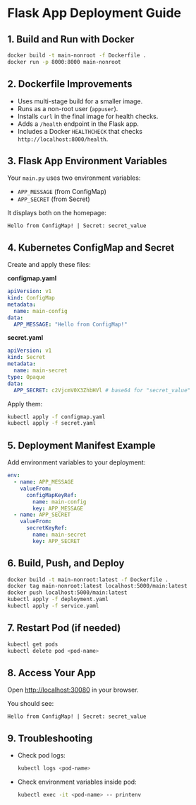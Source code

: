 # Flask App Deployment Guide

## 1. Build and Run with Docker

```sh
docker build -t main-nonroot -f Dockerfile .
docker run -p 8000:8000 main-nonroot
```

## 2. Dockerfile Improvements

- Uses multi-stage build for a smaller image.
- Runs as a non-root user (`appuser`).
- Installs `curl` in the final image for health checks.
- Adds a `/health` endpoint in the Flask app.
- Includes a Docker `HEALTHCHECK` that checks `http://localhost:8000/health`.

## 3. Flask App Environment Variables

Your `main.py` uses two environment variables:
- `APP_MESSAGE` (from ConfigMap)
- `APP_SECRET` (from Secret)

It displays both on the homepage:
```
Hello from ConfigMap! | Secret: secret_value
```

## 4. Kubernetes ConfigMap and Secret

Create and apply these files:

**configmap.yaml**
```yaml
apiVersion: v1
kind: ConfigMap
metadata:
  name: main-config
data:
  APP_MESSAGE: "Hello from ConfigMap!"
```

**secret.yaml**
```yaml
apiVersion: v1
kind: Secret
metadata:
  name: main-secret
type: Opaque
data:
  APP_SECRET: c2VjcmV0X3ZhbHVl # base64 for "secret_value"
```

Apply them:
```sh
kubectl apply -f configmap.yaml
kubectl apply -f secret.yaml
```

## 5. Deployment Manifest Example

Add environment variables to your deployment:

```yaml
env:
  - name: APP_MESSAGE
    valueFrom:
      configMapKeyRef:
        name: main-config
        key: APP_MESSAGE
  - name: APP_SECRET
    valueFrom:
      secretKeyRef:
        name: main-secret
        key: APP_SECRET
```

## 6. Build, Push, and Deploy

```sh
docker build -t main-nonroot:latest -f Dockerfile .
docker tag main-nonroot:latest localhost:5000/main:latest
docker push localhost:5000/main:latest
kubectl apply -f deployment.yaml
kubectl apply -f service.yaml
```

## 7. Restart Pod (if needed)

```sh
kubectl get pods
kubectl delete pod <pod-name>
```

## 8. Access Your App

Open [http://localhost:30080](http://localhost:30080) in your browser.

You should see:
```
Hello from ConfigMap! | Secret: secret_value
```

## 9. Troubleshooting

- Check pod logs:
  ```sh
  kubectl logs <pod-name>
  ```
- Check environment variables inside pod:
  ```sh
  kubectl exec -it <pod-name> -- printenv
  ```